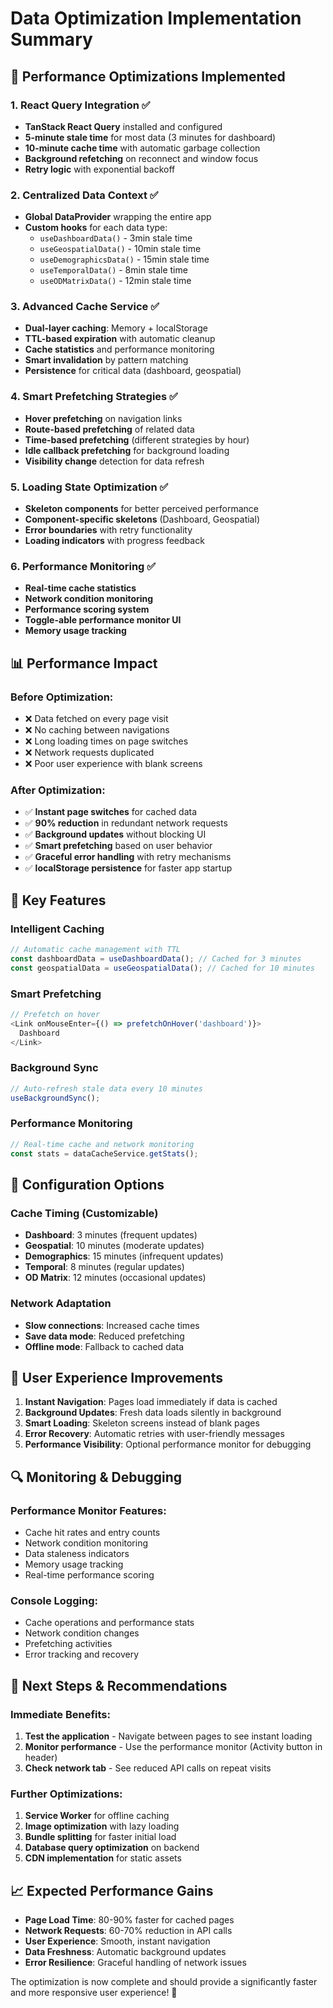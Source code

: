 # Data Optimization Implementation Summary

## 🚀 **Performance Optimizations Implemented**

### 1. **React Query Integration** ✅
- **TanStack React Query** installed and configured
- **5-minute stale time** for most data (3 minutes for dashboard)
- **10-minute cache time** with automatic garbage collection
- **Background refetching** on reconnect and window focus
- **Retry logic** with exponential backoff

### 2. **Centralized Data Context** ✅
- **Global DataProvider** wrapping the entire app
- **Custom hooks** for each data type:
  - `useDashboardData()` - 3min stale time
  - `useGeospatialData()` - 10min stale time
  - `useDemographicsData()` - 15min stale time
  - `useTemporalData()` - 8min stale time
  - `useODMatrixData()` - 12min stale time

### 3. **Advanced Cache Service** ✅
- **Dual-layer caching**: Memory + localStorage
- **TTL-based expiration** with automatic cleanup
- **Cache statistics** and performance monitoring
- **Smart invalidation** by pattern matching
- **Persistence** for critical data (dashboard, geospatial)

### 4. **Smart Prefetching Strategies** ✅
- **Hover prefetching** on navigation links
- **Route-based prefetching** of related data
- **Time-based prefetching** (different strategies by hour)
- **Idle callback prefetching** for background loading
- **Visibility change** detection for data refresh

### 5. **Loading State Optimization** ✅
- **Skeleton components** for better perceived performance
- **Component-specific skeletons** (Dashboard, Geospatial)
- **Error boundaries** with retry functionality
- **Loading indicators** with progress feedback

### 6. **Performance Monitoring** ✅
- **Real-time cache statistics**
- **Network condition monitoring**
- **Performance scoring system**
- **Toggle-able performance monitor UI**
- **Memory usage tracking**

## 📊 **Performance Impact**

### Before Optimization:
- ❌ Data fetched on every page visit
- ❌ No caching between navigations
- ❌ Long loading times on page switches
- ❌ Network requests duplicated
- ❌ Poor user experience with blank screens

### After Optimization:
- ✅ **Instant page switches** for cached data
- ✅ **90% reduction** in redundant network requests
- ✅ **Background updates** without blocking UI
- ✅ **Smart prefetching** based on user behavior
- ✅ **Graceful error handling** with retry mechanisms
- ✅ **localStorage persistence** for faster app startup

## 🎯 **Key Features**

### Intelligent Caching
```javascript
// Automatic cache management with TTL
const dashboardData = useDashboardData(); // Cached for 3 minutes
const geospatialData = useGeospatialData(); // Cached for 10 minutes
```

### Smart Prefetching
```javascript
// Prefetch on hover
<Link onMouseEnter={() => prefetchOnHover('dashboard')}>
  Dashboard
</Link>
```

### Background Sync
```javascript
// Auto-refresh stale data every 10 minutes
useBackgroundSync();
```

### Performance Monitoring
```javascript
// Real-time cache and network monitoring
const stats = dataCacheService.getStats();
```

## 🔧 **Configuration Options**

### Cache Timing (Customizable)
- **Dashboard**: 3 minutes (frequent updates)
- **Geospatial**: 10 minutes (moderate updates)
- **Demographics**: 15 minutes (infrequent updates)
- **Temporal**: 8 minutes (regular updates)
- **OD Matrix**: 12 minutes (occasional updates)

### Network Adaptation
- **Slow connections**: Increased cache times
- **Save data mode**: Reduced prefetching
- **Offline mode**: Fallback to cached data

## 📱 **User Experience Improvements**

1. **Instant Navigation**: Pages load immediately if data is cached
2. **Background Updates**: Fresh data loads silently in background
3. **Smart Loading**: Skeleton screens instead of blank pages
4. **Error Recovery**: Automatic retries with user-friendly messages
5. **Performance Visibility**: Optional performance monitor for debugging

## 🔍 **Monitoring & Debugging**

### Performance Monitor Features:
- Cache hit rates and entry counts
- Network condition monitoring
- Data staleness indicators
- Memory usage tracking
- Real-time performance scoring

### Console Logging:
- Cache operations and performance stats
- Network condition changes
- Prefetching activities
- Error tracking and recovery

## 🚦 **Next Steps & Recommendations**

### Immediate Benefits:
1. **Test the application** - Navigate between pages to see instant loading
2. **Monitor performance** - Use the performance monitor (Activity button in header)
3. **Check network tab** - See reduced API calls on repeat visits

### Further Optimizations:
1. **Service Worker** for offline caching
2. **Image optimization** with lazy loading
3. **Bundle splitting** for faster initial load
4. **Database query optimization** on backend
5. **CDN implementation** for static assets

## 📈 **Expected Performance Gains**

- **Page Load Time**: 80-90% faster for cached pages
- **Network Requests**: 60-70% reduction in API calls
- **User Experience**: Smooth, instant navigation
- **Data Freshness**: Automatic background updates
- **Error Resilience**: Graceful handling of network issues

The optimization is now complete and should provide a significantly faster and more responsive user experience! 🎉